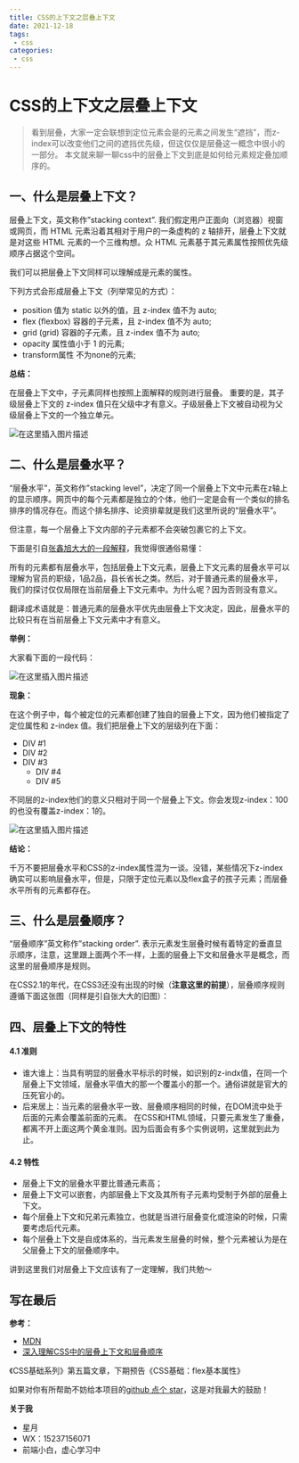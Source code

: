 ```yaml
---
title: CSS的上下文之层叠上下文
date: 2021-12-18
tags:
 - css
categories: 
 - css
---
```


# CSS的上下文之层叠上下文

> 看到层叠，大家一定会联想到定位元素会是的元素之间发生“遮挡”，而z-index可以改变他们之间的遮挡优先级，但这仅仅是层叠这一概念中很小的一部分。
> 本文就来聊一聊css中的层叠上下文到底是如何给元素规定叠加顺序的。


## 一、什么是层叠上下文？

层叠上下文，英文称作”stacking context”. 我们假定用户正面向（浏览器）视窗或网页，而 HTML 元素沿着其相对于用户的一条虚构的 z 轴排开，层叠上下文就是对这些 HTML 元素的一个三维构想。众 HTML 元素基于其元素属性按照优先级顺序占据这个空间。

我们可以把层叠上下文同样可以理解成是元素的属性。

下列方式会形成层叠上下文（列举常见的方式）：

* position 值为 static 以外的值，且 z-index 值不为 auto;
* flex (flexbox) 容器的子元素，且 z-index 值不为 auto;
* grid (grid) 容器的子元素，且 z-index 值不为 auto;
* opacity 属性值小于 1 的元素;
* transform属性 不为none的元素;

**总结：**

在层叠上下文中，子元素同样也按照上面解释的规则进行层叠。 重要的是，其子级层叠上下文的 z-index 值只在父级中才有意义。子级层叠上下文被自动视为父级层叠上下文的一个独立单元。

![在这里插入图片描述](https://img-blog.csdnimg.cn/20210228133405935.jpg?x-oss-process=image/watermark,type_ZmFuZ3poZW5naGVpdGk,shadow_10,text_aHR0cHM6Ly9ibG9nLmNzZG4ubmV0L2piajY1Njg4Mzl6,size_16,color_FFFFFF,t_70#pic_center)


## 二、什么是层叠水平？

“层叠水平”，英文称作”stacking level”，决定了同一个层叠上下文中元素在z轴上的显示顺序。网页中的每个元素都是独立的个体，他们一定是会有一个类似的排名排序的情况存在。而这个排名排序、论资排辈就是我们这里所说的“层叠水平”。

但注意，每一个层叠上下文内部的子元素都不会突破包裹它的上下文。

下面是引自[张鑫旭大大的一段解释]()，我觉得很通俗易懂：

所有的元素都有层叠水平，包括层叠上下文元素，层叠上下文元素的层叠水平可以理解为官员的职级，1品2品，县长省长之类。然后，对于普通元素的层叠水平，我们的探讨仅仅局限在当前层叠上下文元素中。为什么呢？因为否则没有意义。

翻译成术语就是：普通元素的层叠水平优先由层叠上下文决定，因此，层叠水平的比较只有在当前层叠上下文元素中才有意义。

**举例：**

大家看下面的一段代码：

![在这里插入图片描述](https://img-blog.csdnimg.cn/20210226182358369.png?x-oss-process=image/watermark,type_ZmFuZ3poZW5naGVpdGk,shadow_10,text_aHR0cHM6Ly9ibG9nLmNzZG4ubmV0L2piajY1Njg4Mzl6,size_16,color_FFFFFF,t_70)

**现象：**

在这个例子中，每个被定位的元素都创建了独自的层叠上下文，因为他们被指定了定位属性和 z-index 值。我们把层叠上下文的层级列在下面：

* DIV #1
* DIV #2
* DIV #3
    + DIV #4
    + DIV #5

不同层的z-index他们的意义只相对于同一个层叠上下文。你会发现z-index：100的也没有覆盖z-index：1的。

![在这里插入图片描述](https://img-blog.csdnimg.cn/20210228133436334.jpg?x-oss-process=image/watermark,type_ZmFuZ3poZW5naGVpdGk,shadow_10,text_aHR0cHM6Ly9ibG9nLmNzZG4ubmV0L2piajY1Njg4Mzl6,size_16,color_FFFFFF,t_70#pic_center)


**结论：**

千万不要把层叠水平和CSS的z-index属性混为一谈。没错，某些情况下z-index确实可以影响层叠水平，但是，只限于定位元素以及flex盒子的孩子元素；而层叠水平所有的元素都存在。

## 三、什么是层叠顺序？

“层叠顺序”英文称作”stacking order”. 表示元素发生层叠时候有着特定的垂直显示顺序，注意，这里跟上面两个不一样，上面的层叠上下文和层叠水平是概念，而这里的层叠顺序是规则。

在CSS2.1的年代，在CSS3还没有出现的时候（**注意这里的前提**），层叠顺序规则遵循下面这张图（同样是引自张大大的旧图）：

## 四、层叠上下文的特性

#### 4.1 准则


* 谁大谁上：当具有明显的层叠水平标示的时候，如识别的z-indx值，在同一个层叠上下文领域，层叠水平值大的那一个覆盖小的那一个。通俗讲就是官大的压死官小的。
* 后来居上：当元素的层叠水平一致、层叠顺序相同的时候，在DOM流中处于后面的元素会覆盖前面的元素。
在CSS和HTML领域，只要元素发生了重叠，都离不开上面这两个黄金准则。因为后面会有多个实例说明，这里就到此为止。

#### 4.2 特性

* 层叠上下文的层叠水平要比普通元素高；
* 层叠上下文可以嵌套，内部层叠上下文及其所有子元素均受制于外部的层叠上下文。
* 每个层叠上下文和兄弟元素独立，也就是当进行层叠变化或渲染的时候，只需要考虑后代元素。
* 每个层叠上下文是自成体系的，当元素发生层叠的时候，整个元素被认为是在父层叠上下文的层叠顺序中。

讲到这里我们对层叠上下文应该有了一定理解，我们共勉～


## 写在最后

**参考：**

* [MDN](https://developer.cdn.mozilla.net/zh-CN/docs/Web/CSS/CSS_Positioning/Understanding_z_index/The_stacking_context)
* [深入理解CSS中的层叠上下文和层叠顺序](https://www.zhangxinxu.com/wordpress/2016/01/understand-css-stacking-context-order-z-index/)

《CSS基础系列》第五篇文章，下期预告《CSS基础：flex基本属性》

如果对你有所帮助不妨给本项目的[github 点个 star](https://github.com/858399075/xingyuejs)，这是对我最大的鼓励！

**关于我**

- 星月
- WX：15237156071
- 前端小白，虚心学习中
